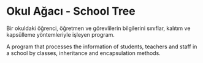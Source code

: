 # Okul Ağacı - School Tree

Bir okuldaki öğrenci, öğretmen ve görevlilerin bilgilerini sınıflar, kalıtım ve kapsülleme yöntemleriyle işleyen program.

A program that processes the information of students, teachers and staff in a school by classes, inheritance and encapsulation methods.
